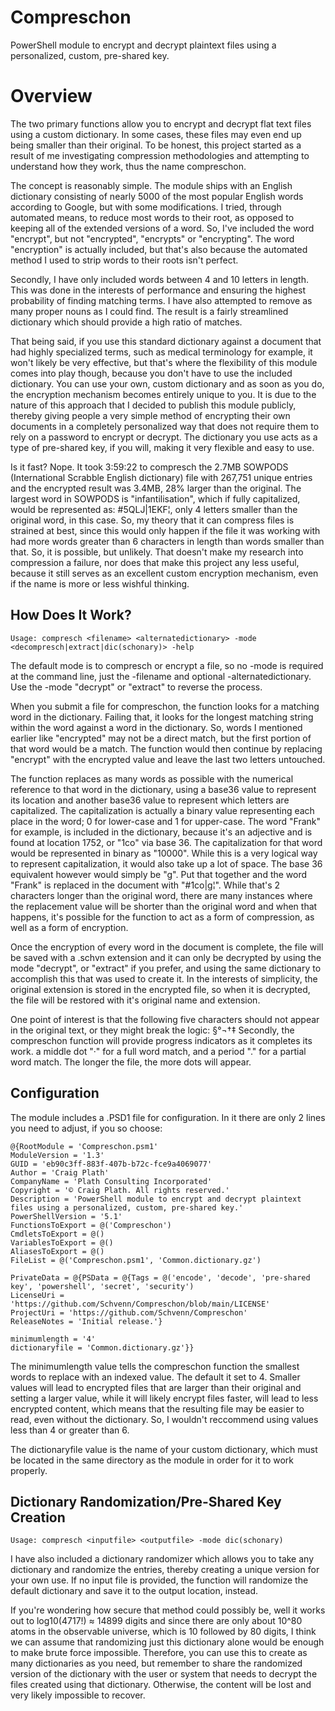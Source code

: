# Compreschon
PowerShell module to encrypt and decrypt plaintext files using a personalized, custom, pre-shared key.

# Overview

The two primary functions allow you to encrypt and decrypt flat text files using a custom dictionary. In some cases, these files may even end up being smaller than their original. To be honest, this project started as a result of me investigating compression methodologies and attempting to understand how they work, thus the name compreschon.

The concept is reasonably simple. The module ships with an English dictionary consisting of nearly 5000 of the most popular English words according to Google, but with some modifications. I tried, through automated means, to reduce most words to their root, as opposed to keeping all of the extended versions of a word. So, I've included the word "encrypt", but not "encrypted", "encrypts" or "encrypting". The word "encryption" is actually included, but that's also because the automated method I used to strip words to their roots isn't perfect.

Secondly, I have only included words between 4 and 10 letters in length. This was done in the interests of performance and ensuring the highest probability of finding matching terms. I have also attempted to remove as many proper nouns as I could find. The result is a fairly streamlined dictionary which should provide a high ratio of matches. 

That being said, if you use this standard dictionary against a document that had highly specialized terms, such as medical terminology for example, it won't likely be very effective, but that's where the flexibility of this module comes into play though, because you don't have to use the included dictionary. You can use your own, custom dictionary and as soon as you do, the encryption mechanism becomes entirely unique to you. It is due to the nature of this approach that I decided to publish this module publicly, thereby giving people a very simple method of encrypting their own documents in a completely personalized way that does not require them to rely on a password to encrypt or decrypt. The dictionary you use acts as a type of pre-shared key, if you will, making it very flexible and easy to use.

Is it fast? Nope. It took 3:59:22 to compresch the 2.7MB SOWPODS (International Scrabble English dictionary) file with 267,751 unique entries and the encrypted result was 3.4MB, 28% larger than the original. The largest word in SOWPODS is "infantilisation", which if fully capitalized, would be represented as: #5QLJ|1EKF¦, only 4 letters smaller than the original word, in this case. So, my theory that it can compress files is strained at best, since this would only happen if the file it was working with had more words greater than 6 characters in length than words smaller than that. So, it is possible, but unlikely. That doesn't make my research into compression a failure, nor does that make this project any less useful, because it still serves as an excellent custom encryption mechanism, even if the name is more or less wishful thinking.

## How Does It Work?

	Usage: compresch <filename> <alternatedictionary> -mode <decompresch|extract|dic(schonary)> -help

The default mode is to compresch or encrypt a file, so no -mode is required at the command line, just the -filename and optional -alternatedictionary. Use the -mode "decrypt" or "extract" to reverse the process.

When you submit a file for compreschon, the function looks for a matching word in the dictionary. Failing that, it looks for the longest matching string within the word against a word in the dictionary. So, words I mentioned earlier like "encrypted" may not be a direct match, but the first portion of that word would be a match. The function would then continue by replacing "encrypt" with the encrypted value and leave the last two letters untouched. 

The function replaces as many words as possible with the numerical reference to that word in the dictionary, using a base36 value to represent its location and another base36 value to represent which letters are capitalized. The capitalization is actually a binary value representing each place in the word; 0 for lower-case and 1 for upper-case. The word "Frank" for example, is included in the dictionary, because it's an adjective and is found at location 1752, or "1co" via base 36. The capitalization for that word would be represented in binary as "10000". While this is a very logical way to represent capitalization, it would also take up a lot of space. The base 36 equivalent however would simply be "g". Put that together and the word "Frank" is replaced in the document with "#1co|g¦". While that's 2 characters longer than the original word, there are many instances where the replacement value will be shorter than the original word and when that happens, it's possible for the function to act as a form of compression, as well as a form of encryption.

Once the encryption of every word in the document is complete, the file will be saved with a .schvn extension and it can only be decrypted by using the mode "decrypt", or "extract" if you prefer, and using the same dictionary to accomplish this that was used to create it. In the interests of simplicity, the original extension is stored in the encrypted file, so when it is decrypted, the file will be restored with it's original name and extension.

One point of interest is that the following five characters should not appear in the original text, or they might break the logic: §°¬†‡
Secondly, the compreschon function will provide progress indicators as it completes its work. a middle dot "·" for a full word match, and a period "." for a partial word match. The longer the file, the more dots will appear.
## Configuration

The module includes a .PSD1 file for configuration. In it there are only 2 lines you need to adjust, if you so choose:

	@{RootModule = 'Compreschon.psm1'
	ModuleVersion = '1.3'
	GUID = 'eb90c3ff-883f-407b-b72c-fce9a4069077'
	Author = 'Craig Plath'
	CompanyName = 'Plath Consulting Incorporated'
	Copyright = '© Craig Plath. All rights reserved.'
	Description = 'PowerShell module to encrypt and decrypt plaintext files using a personalized, custom, pre-shared key.'
	PowerShellVersion = '5.1'
	FunctionsToExport = @('Compreschon')
	CmdletsToExport = @()
	VariablesToExport = @()
	AliasesToExport = @()
	FileList = @('Compreschon.psm1', 'Common.dictionary.gz')
	
	PrivateData = @{PSData = @{Tags = @('encode', 'decode', 'pre-shared key', 'powershell', 'secret', 'security')
	LicenseUri = 'https://github.com/Schvenn/Compreschon/blob/main/LICENSE'
	ProjectUri = 'https://github.com/Schvenn/Compreschon'
	ReleaseNotes = 'Initial release.'}
	
	minimumlength = '4'
	dictionaryfile = 'Common.dictionary.gz'}}

The minimumlength value tells the compreschon function the smallest words to replace with an indexed value. The default it set to 4. Smaller values will lead to encrypted files that are larger than their original and setting a larger value, while it will likely encrypt files faster, will lead to less encrypted content, which means that the resulting file may be easier to read, even without the dictionary. So, I wouldn't reccommend using values less than 4 or greater than 6.

The dictionaryfile value is the name of your custom dictionary, which must be located in the same directory as the module in order for it to work properly.

## Dictionary Randomization/Pre-Shared Key Creation

	Usage: compresch <inputfile> <outputfile> -mode dic(schonary)

I have also included a dictionary randomizer which allows you to take any dictionary and randomize the entries, thereby creating a unique version for your own use. If no input file is provided, the function will randomize the default dictionary and save it to the output location, instead.

If you're wondering how secure that method could possibly be, well it works out to log10(4717!) ≈ 14899 digits and since there are only about 10^80 atoms in the observable universe, which is 10 followed by 80 digits, I think we can assume that randomizing just this dictionary alone would be enough to make brute force impossible. Therefore, you can use this to create as many dictionaries as you need, but remember to share the randomized version of the dictionary with the user or system that needs to decrypt the files created using that dictionary. Otherwise, the content will be lost and very likely impossible to recover.
